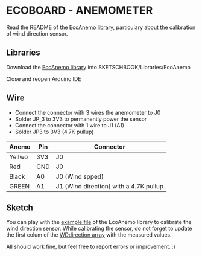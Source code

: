 # ECOBOARD - ANEMOMETER

Read the README of the [EcoAnemo library](https://github.com/ecosensors/EcoAnemo), particulary about [the calibration](https://github.com/ecosensors/EcoAnemo?tab=readme-ov-file#calibration) of wind direction sensor.

## Libraries

Download the [EcoAnemo library](https://github.com/ecosensors/EcoAnemo) into SKETSCHBOOK/Libraries/EcoAnemo

Close and reopen Arduino IDE

## Wire

* Connect the connector with 3 wires the anemometer to J0
* Solder JP_3 to 3V3 to permanently power the sensor
* Connect the connector with 1 wire to J1 (A1)
* Solder JP3 to 3V3 (4.7K pullup)

Anemo | Pin | Connector
--- | --- | --
Yellwo| 3V3 | J0
Red | GND | J0
Black | A0 | J0 (Wind spped)
GREEN | A1 | J1 (Wind direction) with a 4.7K pullup

## Sketch
You can play with the [example file](https://github.com/ecosensors/EcoAnemo/blob/main/examples/calibration.ino) of the EcoAnemo library to calibrate the wind direction sensor. While calibrating the sensor, do not forget to update the first colum of the [WDdirection array](https://github.com/ecosensors/EcoAnemo/blob/main/EcoAnemo.h#L24) with the measured values.


All should work fine, but feel free to report errors or improvement. :) 